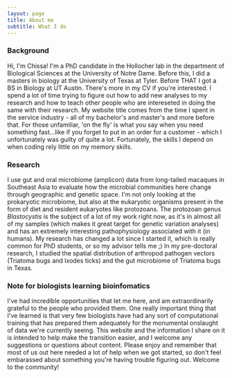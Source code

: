```yaml
---
layout: page
title: About me
subtitle: What I do
---
```


### Background

Hi, I'm Chissa! I'm a PhD candidate in the Hollocher lab in the department of Biological Sciences at the University of Notre Dame. Before this, I did a masters in biology at the University of Texas at Tyler. Before THAT I got a BS in Biology at UT Austin. There's more in my CV if you're interested. I spend a lot of time trying to figure out how to add new analyses to my research and how to teach other people who are intereseted in doing the same with their research. My website title comes from the time I spent in the service industry - all of my bachelor's and master's and more before that. For those unfamiliar, 'on the fly' is what you say when you need something fast...like if you forget to put in an order for a customer - which I unfortunately was guilty of quite a lot. Fortunately, the skills I depend on when coding rely little on my memory skills.


### Research

I use gut and oral microbiome (amplicon) data from long-tailed macaques in Southeast Asia to evaluate how the microbial communities here change through geographic and genetic space. I'm not only looking at the prokaryotic microbiome, but also at the eukaryotic organisms present in the form of diet and resident eukaryotes like protozoans. The protozoan genus *Blastocystis* is the subject of a lot of my work right now, as it's in almost all of my samples (which makes it great target for genetic variation analyses) and has an extremely interesting pathophysiology associated with it (in humans). My research has changed a lot since I started it, which is really common for PhD students, or so my advisor tells me ;) 
In my pre-doctoral research, I studied the spatial distribution of arthropod pathogen vectors (Triatoma bugs and Ixodes ticks) and the gut microbiome of Triatoma bugs in Texas.


### Note for biologists learning bioinfomatics

I've had incredible opportunities that let me here, and am extraordinarily grateful to the people who provided them. One really important thing that I've learned is that very few biologists have had any sort of computational training that has prepared them adequately for the monumental onslaught of data we're currently seeing. This website and the information I share on it is intended to help make the transition easier, and I welcome any suggestions or questions about content. Please enjoy and remember that most of us out here needed a lot of help when we got started, so don't feel embarassed about something you're having trouble figuring out. Welcome to the community!  
